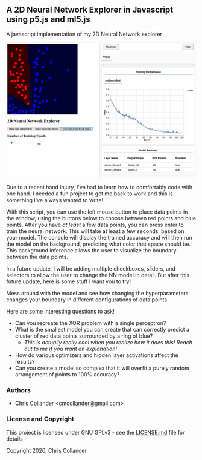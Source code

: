 ## A 2D Neural Network Explorer in Javascript using p5.js and ml5.js
A javascript implementation of my 2D Neural Network explorer

![Example](nnjs.png)

Due to a recent hand injury, I've had to learn how to comfortably code with one hand. I needed a fun project to get me back to work and this is something I've always wanted to write!

With this script, you can use the left mouse button to place data points in the window, using the buttons below to choose between red points and blue points. After you have *at least* a few data points, you can press enter to train the neural network. This will take at least a few seconds, based on your model. The console will display the trained accuracy and will then run the model on the background, predicting what color that space should be. This background inference allows the user to visualize the boundary between the data points.

In a future update, I will be adding multiple checkboxes, sliders, and selectors to allow the user to change the NN model in detail. But after this future update, here is some stuff I want you to try! 

Mess around with the model and see how changing the hyperparameters changes your boundary in different configurations of data points.

Here are some interesting questions to ask!
* Can you recreate the XOR problem with a single perceptron?
* What is the smallest model you can create that can correctly predict a cluster of red data points surrounded by a ring of blue?
  * *This is actually really cool when you realize how it does this! Reach out to me if you want an explanation!*
* How do various optimizers and hidden layer activations affect the results?
* Can you create a model so complex that it will overfit a purely random arrangement of points to 100% accuracy?

### Authors

* Chris Collander &lt;cmcollander@gmail.com&gt;

### License and Copyright

This project is licensed under GNU GPLv3 - see the [LICENSE.md](LICENSE.md) file for details

Copyright 2020, Chris Collander
